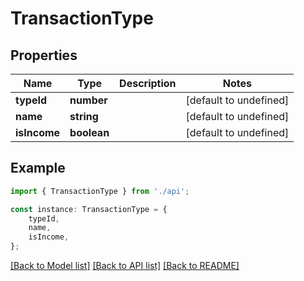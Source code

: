# TransactionType


## Properties

Name | Type | Description | Notes
------------ | ------------- | ------------- | -------------
**typeId** | **number** |  | [default to undefined]
**name** | **string** |  | [default to undefined]
**isIncome** | **boolean** |  | [default to undefined]

## Example

```typescript
import { TransactionType } from './api';

const instance: TransactionType = {
    typeId,
    name,
    isIncome,
};
```

[[Back to Model list]](../README.md#documentation-for-models) [[Back to API list]](../README.md#documentation-for-api-endpoints) [[Back to README]](../README.md)
